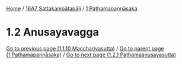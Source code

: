 
[Home](/) / [16A7 Sattakanipātapāḷi](../../16A7.md) / [1 Paṭhamapaṇṇāsaka](../1.md)

# 1.2 Anusayavagga


[Go to previous page (1.1.10 Macchariyasutta)](1.1/1.1.10.md) / [Go to parent page (1 Paṭhamapaṇṇāsaka)](../1.md) / [Go to next page (1.2.1 Paṭhamaanusayasutta)](1.2/1.2.1.md)


